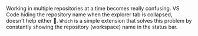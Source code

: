 Working in multiple repositories at a time becomes really confusing. VS Code hiding the repository name when the explorer tab is collapsed, doesn't help either 🤦. `Which` is a simple extension that solves this problem by constantly showing the repository (workspace) name in the status bar.